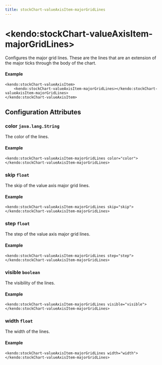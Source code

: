```yaml
---
title: stockChart-valueAxisItem-majorGridLines
---
```


# \<kendo:stockChart-valueAxisItem-majorGridLines\>

Configures the major grid lines. These are the lines that are an extension of the major ticks through the
body of the chart.

#### Example
    <kendo:stockChart-valueAxisItem>
        <kendo:stockChart-valueAxisItem-majorGridLines></kendo:stockChart-valueAxisItem-majorGridLines>
    </kendo:stockChart-valueAxisItem>

## Configuration Attributes

### color `java.lang.String`

The color of the lines.

#### Example
    <kendo:stockChart-valueAxisItem-majorGridLines color="color">
    </kendo:stockChart-valueAxisItem-majorGridLines>

### skip `float`

The skip of the value axis major grid lines.

#### Example
    <kendo:stockChart-valueAxisItem-majorGridLines skip="skip">
    </kendo:stockChart-valueAxisItem-majorGridLines>

### step `float`

The step of the value axis major grid lines.

#### Example
    <kendo:stockChart-valueAxisItem-majorGridLines step="step">
    </kendo:stockChart-valueAxisItem-majorGridLines>

### visible `boolean`

The visibility of the lines.

#### Example
    <kendo:stockChart-valueAxisItem-majorGridLines visible="visible">
    </kendo:stockChart-valueAxisItem-majorGridLines>

### width `float`

The width of the lines.

#### Example
    <kendo:stockChart-valueAxisItem-majorGridLines width="width">
    </kendo:stockChart-valueAxisItem-majorGridLines>

